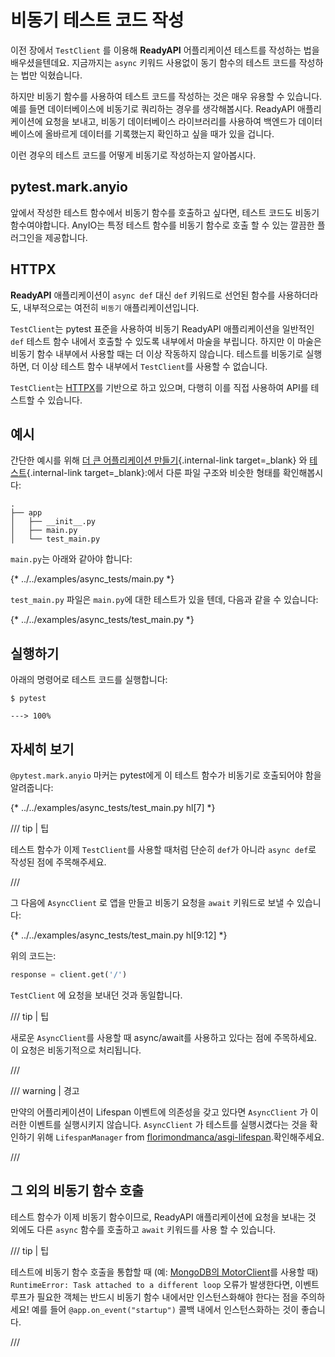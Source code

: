 # 비동기 테스트 코드 작성

이전 장에서  `TestClient` 를 이용해 **ReadyAPI** 어플리케이션 테스트를 작성하는 법을 배우셨을텐데요.
지금까지는 `async` 키워드 사용없이 동기 함수의 테스트 코드를 작성하는 법만 익혔습니다.

하지만 비동기 함수를 사용하여 테스트 코드를 작성하는 것은 매우 유용할 수 있습니다.
예를 들면 데이터베이스에 비동기로 쿼리하는 경우를 생각해봅시다.
ReadyAPI 애플리케이션에 요청을 보내고, 비동기 데이터베이스 라이브러리를 사용하여 백엔드가 데이터베이스에 올바르게 데이터를 기록했는지 확인하고 싶을 때가 있을 겁니다.

이런 경우의 테스트 코드를 어떻게 비동기로 작성하는지 알아봅시다.

## pytest.mark.anyio

앞에서 작성한 테스트 함수에서 비동기 함수를 호출하고 싶다면, 테스트 코드도 비동기 함수여야합니다.
AnyIO는 특정 테스트 함수를 비동기 함수로 호출 할 수 있는 깔끔한 플러그인을 제공합니다.


## HTTPX

**ReadyAPI** 애플리케이션이  `async def` 대신 `def` 키워드로 선언된 함수를 사용하더라도, 내부적으로는 여전히 `비동기` 애플리케이션입니다.

`TestClient`는 pytest 표준을 사용하여 비동기 ReadyAPI 애플리케이션을 일반적인 `def` 테스트 함수 내에서 호출할 수 있도록 내부에서 마술을 부립니다. 하지만 이 마술은 비동기 함수 내부에서 사용할 때는 더 이상 작동하지 않습니다. 테스트를 비동기로 실행하면, 더 이상 테스트 함수 내부에서 `TestClient`를 사용할 수 없습니다.

`TestClient`는 <a href="https://www.python-httpx.org" class="external-link" target="_blank">HTTPX</a>를 기반으로 하고 있으며, 다행히 이를 직접 사용하여 API를 테스트할 수 있습니다.

## 예시

간단한 예시를 위해 [더 큰 어플리케이션 만들기](../ko/tutorial/bigger-applications.md){.internal-link target=_blank} 와 [테스트](../ko/tutorial/testing.md){.internal-link target=_blank}:에서 다룬 파일 구조와 비슷한 형태를 확인해봅시다:

```
.
├── app
│   ├── __init__.py
│   ├── main.py
│   └── test_main.py
```

 `main.py`는 아래와 같아야 합니다:

{* ../../examples/async_tests/main.py *}

`test_main.py` 파일은 `main.py`에 대한 테스트가 있을 텐데, 다음과 같을 수 있습니다:

{* ../../examples/async_tests/test_main.py *}

## 실행하기

아래의 명령어로 테스트 코드를 실행합니다:

<div class="termy">

```console
$ pytest

---> 100%
```

</div>

## 자세히 보기

`@pytest.mark.anyio` 마커는 pytest에게 이 테스트 함수가 비동기로 호출되어야 함을 알려줍니다:

{* ../../examples/async_tests/test_main.py hl[7] *}

/// tip | 팁

테스트 함수가 이제 `TestClient`를 사용할 때처럼 단순히 `def`가 아니라 `async def`로 작성된 점에 주목해주세요.

///

그 다음에  `AsyncClient` 로 앱을 만들고 비동기 요청을 `await` 키워드로 보낼 수 있습니다:

{* ../../examples/async_tests/test_main.py hl[9:12] *}

위의 코드는:

```Python
response = client.get('/')
```

`TestClient` 에 요청을 보내던 것과 동일합니다.

/// tip | 팁

새로운 `AsyncClient`를 사용할 때 async/await를 사용하고 있다는 점에 주목하세요. 이 요청은 비동기적으로 처리됩니다.

///

/// warning | 경고

만약의 어플리케이션이 Lifespan 이벤트에 의존성을 갖고 있다면 `AsyncClient` 가 이러한 이벤트를 실행시키지 않습니다.
`AsyncClient` 가 테스트를 실행시켰다는 것을 확인하기 위해
`LifespanManager` from <a href="https://github.com/florimondmanca/asgi-lifespan#usage" class="external-link" target="_blank">florimondmanca/asgi-lifespan</a>.확인해주세요.


///

## 그 외의 비동기 함수 호출

테스트 함수가 이제 비동기 함수이므로, ReadyAPI 애플리케이션에 요청을 보내는 것 외에도 다른 `async` 함수를 호출하고 `await` 키워드를 사용 할 수 있습니다.

/// tip | 팁

테스트에 비동기 함수 호출을 통합할 때 (예: <a href="https://stackoverflow.com/questions/41584243/runtimeerror-task-attached-to-a-different-loop" class="external-link" target="_blank">MongoDB의 MotorClient</a>를 사용할 때) `RuntimeError: Task attached to a different loop` 오류가 발생한다면, 이벤트 루프가 필요한 객체는 반드시 비동기 함수 내에서만 인스턴스화해야 한다는 점을 주의하세요!
예를 들어 `@app.on_event("startup")` 콜백 내에서 인스턴스화하는 것이 좋습니다.

///
